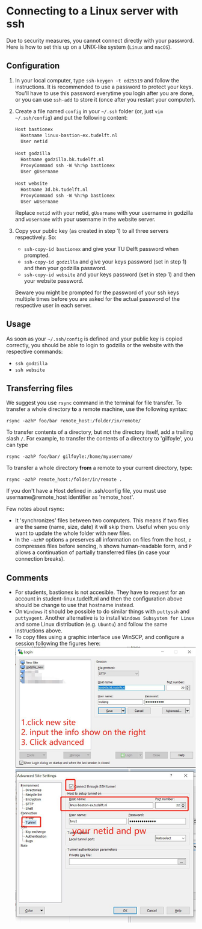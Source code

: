 
# Connecting to a Linux server with ssh


Due to security measures, you cannot connect directly with your password. Here is how to set this up on a UNIX-like system (`Linux` and `macOS`).

## Configuration

1. In your local computer, type `ssh-keygen -t ed25519` and follow the instructions. It is recommended to use a password to protect your keys. You'll have to use this password everytime you login after you are done, or you can use `ssh-add` to store it (once after you restart your computer).

2. Create a file named `config` in your `~/.ssh` folder (or, just `vim ~/.ssh/config`) and put the following content:

    ```
    Host bastionex
      Hostname linux-bastion-ex.tudelft.nl
      User netid

    Host godzilla
      Hostname godzilla.bk.tudelft.nl
      ProxyCommand ssh -W %h:%p bastionex
      User gUsername

    Host website
      Hostname 3d.bk.tudelft.nl
      ProxyCommand ssh -W %h:%p bastionex
      User wUsername
    ```

    Replace `netid` with your netid, `gUsername` with your username in godzilla and `wUsername` with your username in the website server.

3. Copy your public key (as created in step 1) to all three servers respectively. So:
    - `ssh-copy-id bastionex` and give your TU Delft password when prompted.
    - `ssh-copy-id godzilla` and give your keys password (set in step 1) and then your godzilla password.
    - `ssh-copy-id website` and your keys password (set in step 1) and then your website password.

    Beware you might be prompted for the password of your ssh keys multiple times before you are asked for the actual password of the respective user in each server.

## Usage

As soon as your `~/.ssh/config` is defined and your public key is copied correctly, you should be able to login to godzilla or the website with the respective commands:
- `ssh godzilla`
- `ssh website`

## Transferring files

We suggest you use `rsync` command in the terminal for file transfer. To transfer a whole directory **to** a remote machine, use the following syntax:

```
rsync -azhP foo/bar remote_host:/folder/in/remote/
```

To transfer contents of a directory, but not the directory itself, add a trailing slash `/`. For example, to transfer the contents of a directory to 'gilfoyle', you can type

```
rsync -azhP foo/bar/ gilfoyle:/home/myusername/
```

To transfer a whole directory **from** a remote to your current directory, type:

```
rsync -azhP remote_host:/folder/in/remote .
```

If you don't have a Host defined in .ssh/config file, you must use username@remote_host identifier as 'remote_host'.

Few notes about rsync:

- It 'synchronizes' files between two computers. This means if two files are the same (name, size, date) it will skip them. Useful when you only want to update the whole folder with new files.
- In the `-azhP` options `a` preserves all information on files from the host, `z` compresses files before sending, `h` shows human-readable form, and `P` allows a continuation of partially transferred files (in case your connection breaks).

## Comments

- For students, bastionex is not accesible. They have to request for an account in student-linux.tudelft.nl and then the configuration above should be change to use that hostname instead.
- On `Windows` it should be possible to do similar things with `puttyssh` and `puttyagent`. Another alternative is to install `Windows Subsystem for Linux` and some Linux distribution (e.g. `Ubuntu`) and follow the same instructions above.
- To copy files using a graphic interface use WinSCP, and configure a session following the figures here: 
![WinSCP0](./img/WinSCP0.jpeg)
![WinSCP1](./img/WinSCP1.jpeg)
